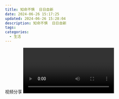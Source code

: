 ```yaml
---
title: 知命不惧  日日自新
date: 2024-06-26 15:17:25
updated: 2024-06-26 15:28:04
description: 知命不惧  日日自新
tags: 
categories:
  - 生活
---
```

视频分享
<video src="study.mp4" controls="controls">

